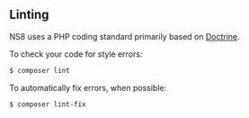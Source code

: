 ## Linting

NS8 uses a PHP coding standard primarily based on [Doctrine](https://github.com/doctrine/coding-standard).

To check your code for style errors:
```bash
$ composer lint
```

To automatically fix errors, when possible:
```bash
$ composer lint-fix
```
